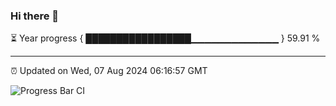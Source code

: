 ### Hi there 👋

⏳ Year progress { █████████████████▁▁▁▁▁▁▁▁▁▁▁▁▁ } 59.91 %

---

⏰ Updated on Wed, 07 Aug 2024 06:16:57 GMT

![Progress Bar CI](https://github.com/liununu/liununu/workflows/Progress%20Bar%20CI/badge.svg)
